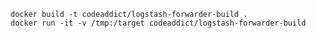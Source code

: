     docker build -t codeaddict/logstash-forwarder-build .
    docker run -it -v /tmp:/target codeaddict/logstash-forwarder-build
